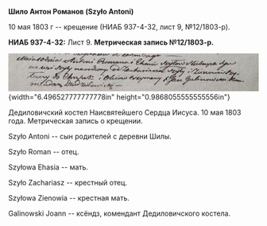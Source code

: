 **Шило Антон Романов (Szyło Antoni)**

10 мая 1803 г -- крещение (НИАБ 937-4-32, лист 9, №12/1803-р).

**НИАБ 937-4-32:** Лист 9. **Метрическая запись №12/1803-р.**

![](./media/a7f013b69533f13d2dd60e282347d55356819154.png){width="6.496527777777778in"
height="0.9868055555555556in"}

Дедиловичский костел Наисвятейшего Сердца Иисуса. 10 мая 1803 года.
Метрическая запись о крещении.

Szyło Antoni -- сын родителей с деревни Шилы.

Szyło Roman -- отец.

Szyłowa Ehasia -- мать.

Szyło Zachariasz -- крестный отец.

Szyłowa Zienowia -- крестная мать.

Galinowski Joann -- ксёндз, комендант Дедиловичского костела.
